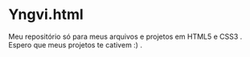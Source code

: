# Yngvi.html
Meu repositório só para meus arquivos e projetos em HTML5 e CSS3 . Espero que meus projetos te cativem :) .
